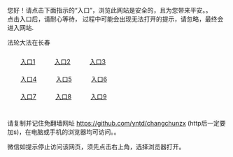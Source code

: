 您好！请点击下面指示的“入口”，浏览此网站是安全的，且为您带来平安。。 <br/>
点击入口后，请耐心等待， 过程中可能会出现无法打开的提示，请忽略，最终会进入网站. </br>

法轮大法在长春<br/>
<div style="padding:10px"><a style="margin:20px" target="_blank" href="https://d2zr9qn4f8l0ja.cloudfront.net/2Qpsp?udmfnw" id="ccLink1" rel="nofollow">入口1</a> <a target="_blank" style="margin:20px" href="https://d1lg2tx6i90fdq.cloudfront.net/2Qpsp?nhgpexw" id="ccLink2" rel="nofollow">入口2</a> <a style="margin:20px" target="_blank" href="https://d34gsqxvagcwkk.cloudfront.net/2Qpsp?voeqvd" id="ccLink3" rel="nofollow">入口3</a></div>

<div style="padding:10px" ><a style="margin:20px" target="_blank" href="https://d2zr9qn4f8l0ja.cloudfront.net/2Qpsp?udmfnw" id="ccLink4" rel="nofollow">入口4</a> <a style="margin:20px" href="https://d1lg2tx6i90fdq.cloudfront.net/2Qpsp?nhgpexw" target="_blank" id="ccLink5" rel="nofollow">入口5</a> <a style="margin:20px" href="https://d34gsqxvagcwkk.cloudfront.net/2Qpsp?voeqvd" target="_blank" id="ccLink6" rel="nofollow">入口6</a></div>

<div style="padding:10px"><a style="margin:20px" target="_blank" href="https://d2zr9qn4f8l0ja.cloudfront.net/2Qpsp?udmfnw" id="ccLink7" rel="nofollow">入口7</a> <a style="margin:20px" href="https://d1lg2tx6i90fdq.cloudfront.net/2Qpsp?nhgpexw" target="_blank" id="ccLink8" rel="nofollow">入口8</a> <a style="margin:20px" target="_blank" href="https://d34gsqxvagcwkk.cloudfront.net/2Qpsp?voeqvd" id="ccLink9" rel="nofollow">入口9</a></div>

<br/>



请复制并记住免翻墙网址 https://github.com/yntd/changchunzx (http后一定要加s)，在电脑或手机的浏览器均可访问。。<br/>

微信如提示停止访问该网页，须先点击右上角，选择浏览器打开。
